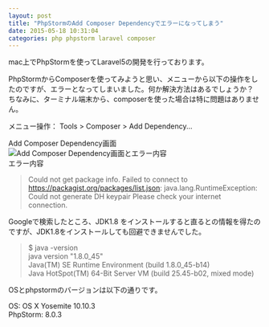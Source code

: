 ```yaml
---
layout: post
title: "PhpStormのAdd Composer Dependencyでエラーになってしまう"
date: 2015-05-18 10:31:04
categories: php phpstorm laravel composer
---
```

<p>mac上でPhpStormを使ってLaravel5の開発を行っております。</p>

<p>PhpStormからComposerを使ってみようと思い、メニューから以下の操作をしたのですが、エラーとなってしまいました。何か解決方法はあるでしょうか？<br>
ちなみに、ターミナル端末から、composerを使った場合は特に問題はありません。</p>

<p>メニュー操作： Tools > Composer > Add Dependency...</p>

<p>Add Composer Dependency画面<br>
<img src="https://i.stack.imgur.com/F4cRn.jpg" alt="Add Composer Dependency画面とエラー内容"><br>
エラー内容</p>

<blockquote>
  <p>Could not get package info. Failed to connect to <a href="https://packagist.org/packages/list.json" rel="nofollow noreferrer">https://packagist.org/packages/list.json</a>: java.lang.RuntimeException: Could not generate DH keypair Please check your internet connection.</p>
</blockquote>

<p>Googleで検索したところ、JDK1.8 をインストールすると直るとの情報を得たのですが、JDK1.8をインストールしても回避できませんでした。</p>

<blockquote>
  <p>$ java -version<br>
  java version "1.8.0_45"<br>
  Java(TM) SE Runtime Environment (build 1.8.0_45-b14)<br>
  Java HotSpot(TM) 64-Bit Server VM (build 25.45-b02, mixed mode)</p>
</blockquote>

<p>OSとphpstormのバージョンは以下の通りです。</p>

<p>OS: OS X Yosemite 10.10.3<br>
PhpStorm: 8.0.3 </p>
